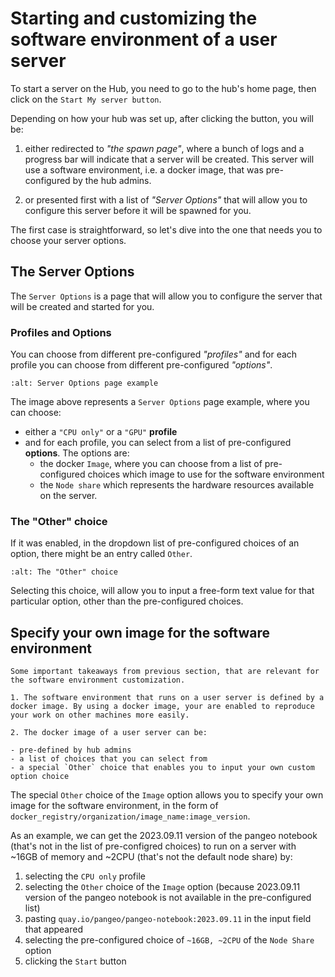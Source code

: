 # Starting and customizing the software environment of a user server

To start a server on the Hub, you need to go to the hub's home page, then click on the `Start My server button`.

Depending on how your hub was set up, after clicking the button, you will be:

1. either redirected to _"the spawn page"_, where a bunch of logs and a progress bar will indicate that a server will be created. This server will use a software environment, i.e. a docker image, that was pre-configured by the hub admins.

2. or presented first with a list of _"Server Options"_ that will allow you to configure this server before it will be spawned for you.

The first case is straightforward, so let's dive into the one that needs you to choose your server options.

## The Server Options

The `Server Options` is a page that will allow you to configure the server that will be created and started for you.

### Profiles and Options

You can choose from different pre-configured _"profiles"_ and for each profile you can choose from different pre-configured _"options"_.

```{figure} ../../images/server-options.png
:alt: Server Options page example
```

The image above represents a `Server Options` page example, where you can choose:
- either a `"CPU only"` or a `"GPU"` **profile**
- and for each profile, you can select from a list of pre-configured **options**.
  The options are:
   - the docker `Image`, where you can choose from a list of pre-configured choices which image to use for the software environment
   - the `Node share` which represents the hardware resources available on the server. 

### The "Other" choice

If it was enabled, in the dropdown list of pre-configured choices of an option, there might be an entry called `Other`.

```{figure} ../../images/other-choice.png
:alt: The "Other" choice
```

Selecting this choice, will allow you to input a free-form text value for that particular option, other than the pre-configured choices.


## Specify your own image for the software environment

```{important}
Some important takeaways from previous section, that are relevant for the software environment customization.

1. The software environment that runs on a user server is defined by a docker image. By using a docker image, your are enabled to reproduce your work on other machines more easily.

2. The docker image of a user server can be:

- pre-defined by hub admins
- a list of choices that you can select from
- a special `Other` choice that enables you to input your own custom option choice
```

The special `Other` choice of the `Image` option allows you to specify your own image for the software environment, in the form of `docker_registry/organization/image_name:image_version`.

As an example, we can get the 2023.09.11 version of the pangeo notebook (that's not in the list of pre-configred choices) to run on a server with ~16GB of memory and ~2CPU (that's not the default node share) by:
1. selecting the `CPU only` profile
2. selecting the `Other` choice of the `Image` option (because 2023.09.11 version of the pangeo notebook is not available in the pre-configured list)
3. pasting `quay.io/pangeo/pangeo-notebook:2023.09.11` in the input field that appeared
4. selecting the pre-configured choice of `~16GB, ~2CPU` of the `Node Share` option
5. clicking the `Start` button

```{image} ../../images/new-server-custom-image.gif
```